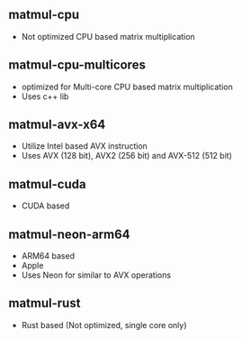 ## matmul-cpu
- Not optimized CPU based matrix multiplication

## matmul-cpu-multicores
- optimized for Multi-core CPU based matrix multiplication
- Uses <threads> c++ lib

## matmul-avx-x64
- Utilize Intel based AVX instruction
- Uses AVX (128 bit), AVX2 (256 bit) and AVX-512 (512 bit)

## matmul-cuda
- CUDA based

## matmul-neon-arm64
- ARM64 based
- Apple
- Uses Neon for similar to AVX operations

## matmul-rust
- Rust based (Not optimized, single core only)